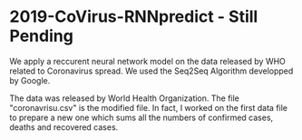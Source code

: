# 2019-CoVirus-RNNpredict - Still Pending 
We apply a reccurent neural network model on the data released by WHO related to Coronavirus spread. We used the Seq2Seq Algorithm developped by Google.

The data was released by World Health Organization. The file "coronavrisu.csv" is the modified file. In fact, I worked on the first data file to prepare a new one which sums all the numbers of confirmed cases, deaths and recovered cases.

